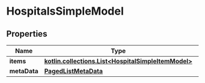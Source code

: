 
# HospitalsSimpleModel

## Properties
Name | Type | Description | Notes
------------ | ------------- | ------------- | -------------
**items** | [**kotlin.collections.List&lt;HospitalSimpleItemModel&gt;**](HospitalSimpleItemModel.md) |  |  [optional]
**metaData** | [**PagedListMetaData**](PagedListMetaData.md) |  |  [optional]



